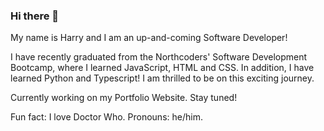 ### Hi there 👋
My name is Harry and I am an up-and-coming Software Developer! 

I have recently graduated from the Northcoders' Software Development Bootcamp, where I learned JavaScript, HTML and CSS. In addition, I have learned Python and Typescript! I am thrilled to be on this exciting journey.

Currently working on my Portfolio Website. Stay tuned!

Fun fact: I love Doctor Who. Pronouns: he/him.




<!--
**HarryW217/HarryW217** is a ✨ _special_ ✨ repository because its `README.md` (this file) appears on your GitHub profile.

Here are some ideas to get you started:

- 🔭 I’m currently working on ...
- 🌱 I’m currently learning ...
- 👯 I’m looking to collaborate on ...
- 🤔 I’m looking for help with ...
- 💬 Ask me about ...
- 📫 How to reach me: ...
- 😄 Pronouns: ...
- ⚡ Fun fact: ...
-->
